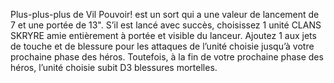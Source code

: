 Plus-plus-plus de Vil Pouvoir!
est un sort qui a une valeur
de lancement de 7 et une
portée de 13". S’il est lancé
avec succès, choisissez 1
unité CLANS SKRYRE amie
entièrement à portée et visible
du lanceur. Ajoutez 1 aux jets
de touche et de blessure pour
les attaques de l’unité choisie
jusqu’à votre prochaine phase
des héros. Toutefois, à la fin
de votre prochaine phase des
héros, l’unité choisie subit
D3 blessures mortelles.
